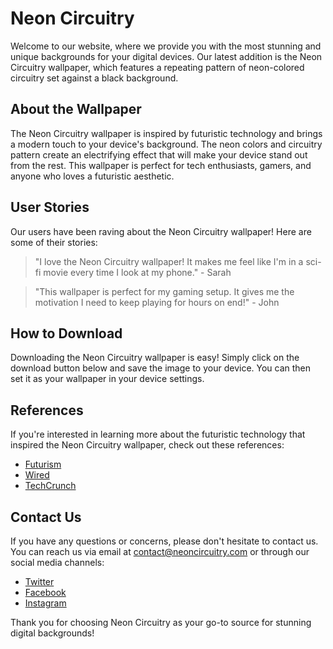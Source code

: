 <!--font:Dancing Script-->

# Neon Circuitry

Welcome to our website, where we provide you with the most stunning and unique backgrounds for your digital devices. Our latest addition is the Neon Circuitry wallpaper, which features a repeating pattern of neon-colored circuitry set against a black background. 

## About the Wallpaper

The Neon Circuitry wallpaper is inspired by futuristic technology and brings a modern touch to your device's background. The neon colors and circuitry pattern create an electrifying effect that will make your device stand out from the rest. This wallpaper is perfect for tech enthusiasts, gamers, and anyone who loves a futuristic aesthetic.

## User Stories

Our users have been raving about the Neon Circuitry wallpaper! Here are some of their stories:

> "I love the Neon Circuitry wallpaper! It makes me feel like I'm in a sci-fi movie every time I look at my phone." - Sarah

> "This wallpaper is perfect for my gaming setup. It gives me the motivation I need to keep playing for hours on end!" - John

## How to Download

Downloading the Neon Circuitry wallpaper is easy! Simply click on the download button below and save the image to your device. You can then set it as your wallpaper in your device settings.

## References

If you're interested in learning more about the futuristic technology that inspired the Neon Circuitry wallpaper, check out these references:

- [Futurism](#)
- [Wired](#)
- [TechCrunch](#)

## Contact Us

If you have any questions or concerns, please don't hesitate to contact us. You can reach us via email at [contact@neoncircuitry.com](mailto:contact@neoncircuitry.com) or through our social media channels:

- [Twitter](#)
- [Facebook](#)
- [Instagram](#)

Thank you for choosing Neon Circuitry as your go-to source for stunning digital backgrounds!

<!--

Write me content for website with wallpaper which alt text is:

"A wallpaper with a repeating pattern of neon-colored circuitry, set against a black background."

The name/title of the page should not be 1:1 copy of the alt text but rather a real content of the website which is using this wallpaper.

- Use markdown format 
- Start with heading
- Heading should be short and concise
- The content should look like a real website 
- The website should not be about the wallpaper, wallpaper is just a related background
- Heading should be contain work "wallpaper" or "background"
- Include real sections like references, contact, user stories, etc. use things relevant to the page purpose.
- Feel free to use structure like headings, bullets, numbering, blockquotes, paragraphs, horizontal lines, etc.
- You can use formatting like bold or _italic_
- You can include UTF-8 emojis
- Links should be only #hash anchors (and you can refer to the document itself)
- Do not include images


---


# Neon Circuitry: Futuristic Tech Background

Welcome to our website, where we provide you with the most stunning and unique backgrounds for your digital devices. Our latest addition is the Neon Circuitry wallpaper, which features a repeating pattern of neon-colored circuitry set against a black background. 

## About the Wallpaper

The Neon Circuitry wallpaper is inspired by futuristic technology and brings a modern touch to your device's background. The neon colors and circuitry pattern create an electrifying effect that will make your device stand out from the rest. This wallpaper is perfect for tech enthusiasts, gamers, and anyone who loves a futuristic aesthetic.

## User Stories

Our users have been raving about the Neon Circuitry wallpaper! Here are some of their stories:

> "I love the Neon Circuitry wallpaper! It makes me feel like I'm in a sci-fi movie every time I look at my phone." - Sarah

> "This wallpaper is perfect for my gaming setup. It gives me the motivation I need to keep playing for hours on end!" - John

## How to Download

Downloading the Neon Circuitry wallpaper is easy! Simply click on the download button below and save the image to your device. You can then set it as your wallpaper in your device settings.

## References

If you're interested in learning more about the futuristic technology that inspired the Neon Circuitry wallpaper, check out these references:

- [Futurism](#)
- [Wired](#)
- [TechCrunch](#)

## Contact Us

If you have any questions or concerns, please don't hesitate to contact us. You can reach us via email at [contact@neoncircuitry.com](mailto:contact@neoncircuitry.com) or through our social media channels:

- [Twitter](#)
- [Facebook](#)
- [Instagram](#)

Thank you for choosing Neon Circuitry as your go-to source for stunning digital backgrounds!

-->
